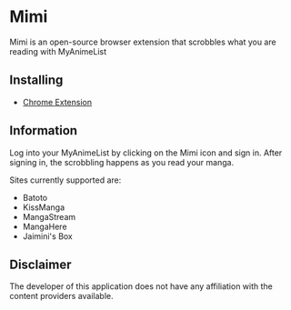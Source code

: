 # Mimi #

Mimi is an open-source browser extension that scrobbles what you are reading with MyAnimeList

## Installing ##

* [Chrome Extension](https://chrome.google.com/webstore/detail/mimi/paimnaijocbgecbipcfkomgmdmiccgii)

## Information ##

Log into your MyAnimeList by clicking on the Mimi icon and sign in.  After signing in, the scrobbling happens as you read your manga.

Sites currently supported are:

* Batoto
* KissManga
* MangaStream
* MangaHere
* Jaimini's Box

## Disclaimer ##

The developer of this application does not have any affiliation with the content providers available.
